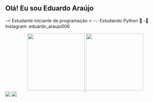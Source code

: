 ## Olá! Eu sou Eduardo Araújo

-🔥 Estudante iniciante de programação 🔥
-💡 Estudando Python 🐍
-📱 Instagram: eduardo_araujo006

<div align="center">
  <a href="https://github.com/eduardoaraujo006">
  <img height="180em" src="https://github-readme-stats.vercel.app/api?username=eduardoaraujo006&show_icons=true&theme=dracula&include_all_commits=true&count_private=true"/>
    
 <img height="180em" src="https://github-readme-stats.vercel.app/api/top-langs/?username=eduardoaraujo006&layout=compact&langs_count=7&theme=dracula"/>
</div>
  
<div> 
  <a href="https://www.instagram.com/eduardo_araujo006/" target="_blank"><img src="https://img.shields.io/badge/-Instagram-%23E4405F?style=for-the-badge&logo=instagram&logoColor=white" target="_blank"></a>
  <a href = "mailto:eduardoaraujo232002@gmail.com"><img src="https://img.shields.io/badge/-Gmail-%23333?style=for-the-badge&logo=gmail&logoColor=white" target="_blank"></a>
